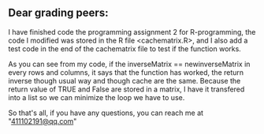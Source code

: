## Dear grading peers:

I have finished code the programming assignment 2 for R-programming,
the code I modified was stored in the R file <cachematrix.R>, and 
I also add a test code in the end of the cachematrix file to test 
if the function works. 

As you can see from my code, if the inverseMatrix == newinverseMatrix
in every rows and columns, it says that the function has worked, the 
return inverse though usual way and though cache are the same. 
Because the return value of TRUE and False are stored in a matrix, I 
have it transfered into a list so we can minimize the loop we have to use.

So that's all, if you have any questions, you can reach me at 
"411102191@qq.com"
